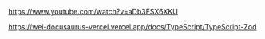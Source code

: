https://www.youtube.com/watch?v=aDb3FSX6XKU

https://wei-docusaurus-vercel.vercel.app/docs/TypeScript/TypeScript-Zod